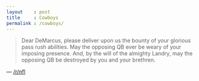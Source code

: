 ```yaml
---
layout    : post
title     : Cowboys
permalink : /cowboys/
---
```


> Dear DeMarcus, please deliver upon us the bounty of your glorious pass rush
> abilities. May the opposing QB ever be weary of your imposing presence. And,
> by the will of the almighty Landry, may the opposing QB be destroyed by you
> and your brethren.

&mdash; [/r/nfl][reddit]

[reddit]: http://www.reddit.com/r/nfl/comments/1mwcv9/game_thread_st_louis_rams_11_at_dallas_cowboys_11/ccd8csr?context=3
